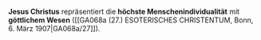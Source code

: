 
**Jesus Christus** repräsentiert die **höchste Menschenindividualität** mit **göttlichem Wesen** ([[GA068a (27.) ESOTERISCHES CHRISTENTUM, Bonn, 6. März 1907|GA068a/27]]).
